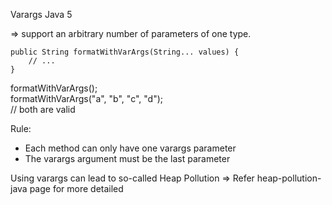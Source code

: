 Varargs Java 5

=> support an arbitrary number of parameters of one type.

````
public String formatWithVarArgs(String... values) {
    // ...
}
````

formatWithVarArgs();
<br>
formatWithVarArgs("a", "b", "c", "d");
<br>
// both are valid

Rule:
- Each method can only have one varargs parameter
- The varargs argument must be the last parameter

Using varargs can lead to so-called Heap Pollution
=> Refer heap-pollution-java page for more detailed